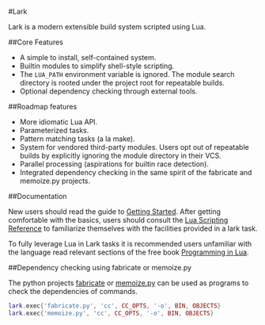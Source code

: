 #Lark

Lark is a modern extensible build system scripted using Lua.

##Core Features

- A simple to install, self-contained system.
- Builtin modules to simplify shell-style scripting.
- The `LUA_PATH` environment variable is ignored. The module search directory
  is rooted under the project root for repeatable builds.
- Optional dependency checking through external tools.

##Roadmap features
- More idiomatic Lua API.
- Parameterized tasks.
- Pattern matching tasks (a la make).
- System for vendored third-party modules.  Users opt out of repeatable builds
  by explicitly ignoring the module directory in their VCS. 
- Parallel processing (aspirations for builtin race detection).
- Integrated dependency checking in the same spirit of the fabricate and
  memoize.py projects.

##Documentation

New users should read the guide to [Getting Started](docs/getting_started.md).
After getting comfortable with the basics, users should consult the [Lua
Scripting Reference](docs/lua.md) to familiarize themselves with the facilities
provided in a lark task.

To fully leverage Lua in Lark tasks it is recommended users unfamiliar with the
language read relevant sections of the free book [Programming in
Lua](http://www.lua.org/pil/contents.html).

##Dependency checking using fabricate or memoize.py

The python projects [fabricate](https://github.com/SimonAlfie/fabricate) or
[memoize.py](https://github.com/kgaughan/memoize.py) can be used as programs to
check the dependencies of commands.

```lua
lark.exec{'fabricate.py', 'cc', CC_OPTS, '-o', BIN, OBJECTS}
lark.exec{'memoize.py', 'cc', CC_OPTS, '-o', BIN, OBJECTS}
```
